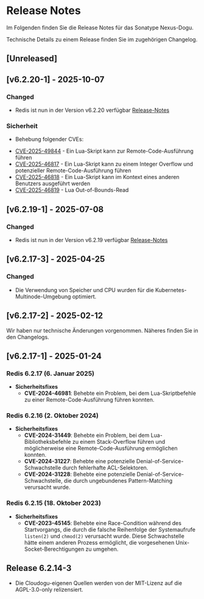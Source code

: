 # Release Notes

Im Folgenden finden Sie die Release Notes für das Sonatype Nexus-Dogu. 

Technische Details zu einem Release finden Sie im zugehörigen Changelog.

## [Unreleased]

## [v6.2.20-1] - 2025-10-07
### Changed 
- Redis ist nun in der Version v6.2.20 verfügbar [Release-Notes](https://github.com/redis/redis/releases/tag/6.2.20)
### Sicherheit
- Behebung folgender CVEs:
* [CVE-2025-49844](https://nvd.nist.gov/vuln/detail/CVE-2025-49844) - Ein Lua-Skript kann zur Remote-Code-Ausführung führen  
* [CVE-2025-46817](https://nvd.nist.gov/vuln/detail/CVE-2025-46817) - Ein Lua-Skript kann zu einem Integer Overflow und potenzieller Remote-Code-Ausführung führen  
* [CVE-2025-46818](https://www.wiz.io/vulnerability-database/cve/cve-2025-46818) - Ein Lua-Skript kann im Kontext eines anderen Benutzers ausgeführt werden  
* [CVE-2025-46819](https://nvd.nist.gov/vuln/detail/CVE-2025-46819) - Lua Out-of-Bounds-Read  

## [v6.2.19-1] - 2025-07-08
### Changed 
- Redis ist nun in der Version v6.2.19 verfügbar [Release-Notes](https://github.com/redis/redis/releases/tag/6.2.19)

## [v6.2.17-3] - 2025-04-25
### Changed
- Die Verwendung von Speicher und CPU wurden für die Kubernetes-Multinode-Umgebung optimiert.

## [v6.2.17-2] - 2025-02-12
Wir haben nur technische Änderungen vorgenommen. Näheres finden Sie in den Changelogs.

## [v6.2.17-1] - 2025-01-24

### Redis 6.2.17 (6. Januar 2025)
- **Sicherheitsfixes**
  - **CVE-2024-46981**: Behebte ein Problem, bei dem Lua-Skriptbefehle zu einer Remote-Code-Ausführung führen konnten.

### Redis 6.2.16 (2. Oktober 2024)
- **Sicherheitsfixes**
  - **CVE-2024-31449**: Behebte ein Problem, bei dem Lua-Bibliotheksbefehle zu einem Stack-Overflow führen und möglicherweise eine Remote-Code-Ausführung ermöglichen konnten.
  - **CVE-2024-31227**: Behebte eine potenzielle Denial-of-Service-Schwachstelle durch fehlerhafte ACL-Selektoren.
  - **CVE-2024-31228**: Behebte eine potenzielle Denial-of-Service-Schwachstelle, die durch ungebundenes Pattern-Matching verursacht wurde.

### Redis 6.2.15 (18. Oktober 2023)
- **Sicherheitsfixes**
  - **CVE-2023-45145**: Behebte eine Race-Condition während des Startvorgangs, die durch die falsche Reihenfolge der Systemaufrufe `listen(2)` und `chmod(2)` verursacht wurde. Diese Schwachstelle hätte einem anderen Prozess ermöglicht, die vorgesehenen Unix-Socket-Berechtigungen zu umgehen.

## Release 6.2.14-3

- Die Cloudogu-eigenen Quellen werden von der MIT-Lizenz auf die AGPL-3.0-only relizensiert.
